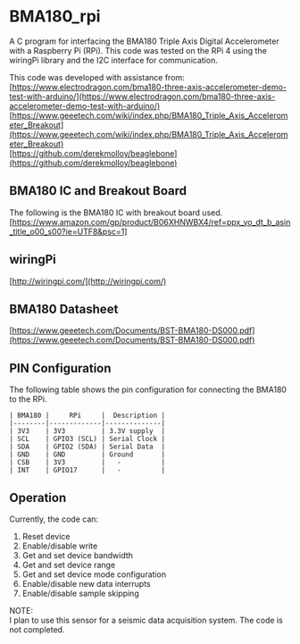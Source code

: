 # BMA180_rpi
A C program for interfacing the BMA180 Triple Axis Digital Accelerometer with a Raspberry Pi (RPi). 
This code was tested on the RPi 4 using the wiringPi library and the I2C interface for communication.

This code was developed with assistance from:
[https://www.electrodragon.com/bma180-three-axis-accelerometer-demo-test-with-arduino/](https://www.electrodragon.com/bma180-three-axis-accelerometer-demo-test-with-arduino/)  [https://www.geeetech.com/wiki/index.php/BMA180_Triple_Axis_Accelerometer_Breakout](https://www.geeetech.com/wiki/index.php/BMA180_Triple_Axis_Accelerometer_Breakout)  
[https://github.com/derekmolloy/beaglebone](https://github.com/derekmolloy/beaglebone)

## BMA180 IC and Breakout Board
The following is the BMA180 IC with breakout board used.
[https://www.amazon.com/gp/product/B06XHNWBX4/ref=ppx_yo_dt_b_asin_title_o00_s00?ie=UTF8&psc=1]

## wiringPi
[http://wiringpi.com/](http://wiringpi.com/)

## BMA180 Datasheet
[https://www.geeetech.com/Documents/BST-BMA180-DS000.pdf](https://www.geeetech.com/Documents/BST-BMA180-DS000.pdf)

## PIN Configuration
The following table shows the pin configuration for connecting the BMA180 to the RPi.
```
| BMA180 |     RPi     |  Description |
|--------|-------------|--------------|
| 3V3    | 3V3         | 3.3V supply  |    
| SCL    | GPIO3 (SCL) | Serial Clock |   
| SDA    | GPIO2 (SDA) | Serial Data  |
| GND    | GND         | Ground  	  |
| CSB    | 3V3         |   -          |
| INT    | GPIO17      |   -          |
```
## Operation
Currently, the code can:
1.  Reset device
2.  Enable/disable write
3.  Get and set device bandwidth
4.  Get and set device range
5.  Get and set device mode configuration
6.  Enable/disable new data interrupts
7.  Enable/disable sample skipping

NOTE:  
I plan to use this sensor for a seismic data acquisition system. The code is not completed.
